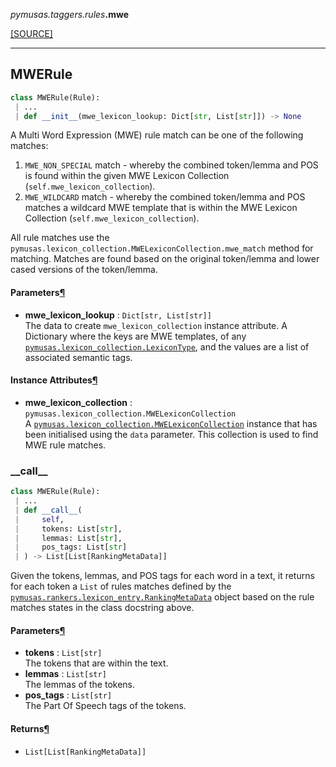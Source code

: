 <div className="source-div">
 <p><i>pymusas</i><i>.taggers</i><i>.rules</i><strong>.mwe</strong></p>
 <p><a className="sourcelink" href="https://github.com/UCREL/pymusas/blob/main/pymusas/taggers/rules/mwe.py">[SOURCE]</a></p>
</div>
<div></div>

---

<a id="pymusas.taggers.rules.mwe.MWERule"></a>

## MWERule

```python
class MWERule(Rule):
 | ...
 | def __init__(mwe_lexicon_lookup: Dict[str, List[str]]) -> None
```

A Multi Word Expression (MWE) rule match can be one of the following matches:

1. `MWE_NON_SPECIAL` match - whereby the combined token/lemma and POS
is found within the given MWE Lexicon Collection (`self.mwe_lexicon_collection`).
2. `MWE_WILDCARD` match - whereby the combined token/lemma and POS matches
a wildcard MWE template that is within the MWE Lexicon Collection
(`self.mwe_lexicon_collection`).

All rule matches use the
`pymusas.lexicon_collection.MWELexiconCollection.mwe_match`
method for matching. Matches are found based on the original token/lemma and
lower cased versions of the token/lemma.

<h4 id="mwerule.parameters">Parameters<a className="headerlink" href="#mwerule.parameters" title="Permanent link">&para;</a></h4>


- __mwe\_lexicon\_lookup__ : `Dict[str, List[str]]` <br/>
    The data to create `mwe_lexicon_collection` instance attribute. A
    Dictionary where the keys are MWE templates, of any
    [`pymusas.lexicon_collection.LexiconType`](/pymusas/api/lexicon_collection/#lexicontype),
    and the values are a list of associated semantic tags.

<h4 id="mwerule.instance_attributes">Instance Attributes<a className="headerlink" href="#mwerule.instance_attributes" title="Permanent link">&para;</a></h4>


- __mwe\_lexicon\_collection__ : `pymusas.lexicon_collection.MWELexiconCollection` <br/>
    A [`pymusas.lexicon_collection.MWELexiconCollection`](/pymusas/api/lexicon_collection/#mwelexiconcollection) instance that
    has been initialised using the `data` parameter. This collection is used
    to find MWE rule matches.

<a id="pymusas.taggers.rules.mwe.MWERule.__call__"></a>

### \_\_call\_\_

```python
class MWERule(Rule):
 | ...
 | def __call__(
 |     self,
 |     tokens: List[str],
 |     lemmas: List[str],
 |     pos_tags: List[str]
 | ) -> List[List[RankingMetaData]]
```

Given the tokens, lemmas, and POS tags for each word in a text,
it returns for each token a `List` of rules matches defined by
the [`pymusas.rankers.lexicon_entry.RankingMetaData`](/pymusas/api/rankers/lexicon_entry/#rankingmetadata) object based on
the rule matches states in the class docstring above.

<h4 id="__call__.parameters">Parameters<a className="headerlink" href="#__call__.parameters" title="Permanent link">&para;</a></h4>


- __tokens__ : `List[str]` <br/>
    The tokens that are within the text.
- __lemmas__ : `List[str]` <br/>
    The lemmas of the tokens.
- __pos\_tags__ : `List[str]` <br/>
    The Part Of Speech tags of the tokens.

<h4 id="__call__.returns">Returns<a className="headerlink" href="#__call__.returns" title="Permanent link">&para;</a></h4>


- `List[List[RankingMetaData]]` <br/>

